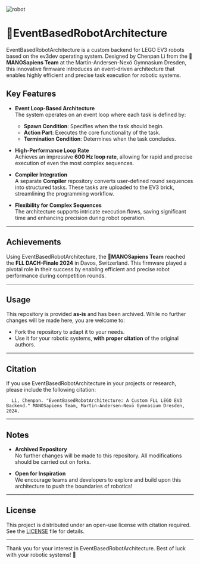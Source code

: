 ![robot](https://github.com/user-attachments/assets/4befe2dd-5cb4-4692-980e-9b636e3b4535)

# 🦎EventBasedRobotArchitecture

EventBasedRobotArchitecture is a custom backend for LEGO EV3 robots based on the ev3dev operating system. Designed by Chenpan Li from the 🦎**MANOSapiens Team** at the Martin-Andersen-Nexö Gymnasium Dresden, this innovative firmware introduces an event-driven architecture that enables highly efficient and precise task execution for robotic systems.

## Key Features

- **Event Loop-Based Architecture**  
  The system operates on an event loop where each task is defined by:
  - **Spawn Condition**: Specifies when the task should begin.
  - **Action Part**: Executes the core functionality of the task.
  - **Termination Condition**: Determines when the task concludes.

- **High-Performance Loop Rate**  
  Achieves an impressive **600 Hz loop rate**, allowing for rapid and precise execution of even the most complex sequences.

- **Compiler Integration**  
  A separate **Compiler** repository converts user-defined round sequences into structured tasks. These tasks are uploaded to the EV3 brick, streamlining the programming workflow.

- **Flexibility for Complex Sequences**  
  The architecture supports intricate execution flows, saving significant time and enhancing precision during robot operation.

---

## Achievements

Using EventBasedRobotArchitecture, the 🦎**MANOSapiens Team** reached the **FLL DACH-Finale 2024** in Davos, Switzerland. This firmware played a pivotal role in their success by enabling efficient and precise robot performance during competition rounds.

---

## Usage

This repository is provided **as-is** and has been archived. While no further changes will be made here, you are welcome to:
- Fork the repository to adapt it to your needs.
- Use it for your robotic systems, **with proper citation** of the original authors.

---

## Citation

If you use EventBasedRobotArchitecture in your projects or research, please include the following citation:
```
  Li, Chenpan. "EventBasedRobotArchitecture: A Custom FLL LEGO EV3 Backend." MANOSapiens Team, Martin-Andersen-Nexö Gymnasium Dresden, 2024.
```

---

## Notes

- **Archived Repository**  
  No further changes will be made to this repository. All modifications should be carried out on forks.

- **Open for Inspiration**  
  We encourage teams and developers to explore and build upon this architecture to push the boundaries of robotics!

---

## License

This project is distributed under an open-use license with citation required. See the [LICENSE](LICENSE) file for details.

---

Thank you for your interest in EventBasedRobotArchitecture. Best of luck with your robotic systems! 🚀
